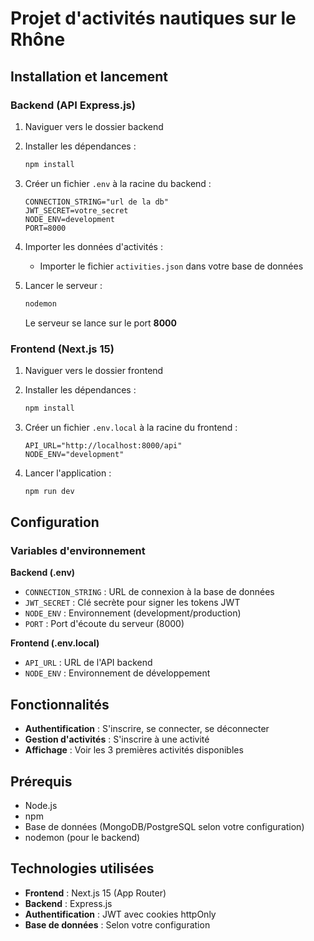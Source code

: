 # Projet d'activités nautiques sur le Rhône

## Installation et lancement

### Backend (API Express.js)

1. Naviguer vers le dossier backend
2. Installer les dépendances :

   ```bash
   npm install
   ```

3. Créer un fichier `.env` à la racine du backend :

   ```env
   CONNECTION_STRING="url de la db"
   JWT_SECRET=votre_secret
   NODE_ENV=development
   PORT=8000
   ```

4. Importer les données d'activités :

   - Importer le fichier `activities.json` dans votre base de données

5. Lancer le serveur :
   ```bash
   nodemon
   ```
   Le serveur se lance sur le port **8000**

### Frontend (Next.js 15)

1. Naviguer vers le dossier frontend
2. Installer les dépendances :

   ```bash
   npm install
   ```

3. Créer un fichier `.env.local` à la racine du frontend :

   ```env
   API_URL="http://localhost:8000/api"
   NODE_ENV="development"
   ```

4. Lancer l'application :
   ```bash
   npm run dev
   ```

## Configuration

### Variables d'environnement

**Backend (.env)**

- `CONNECTION_STRING` : URL de connexion à la base de données
- `JWT_SECRET` : Clé secrète pour signer les tokens JWT
- `NODE_ENV` : Environnement (development/production)
- `PORT` : Port d'écoute du serveur (8000)

**Frontend (.env.local)**

- `API_URL` : URL de l'API backend
- `NODE_ENV` : Environnement de développement

## Fonctionnalités

- **Authentification** : S'inscrire, se connecter, se déconnecter
- **Gestion d'activités** : S'inscrire à une activité
- **Affichage** : Voir les 3 premières activités disponibles

## Prérequis

- Node.js
- npm
- Base de données (MongoDB/PostgreSQL selon votre configuration)
- nodemon (pour le backend)

## Technologies utilisées

- **Frontend** : Next.js 15 (App Router)
- **Backend** : Express.js
- **Authentification** : JWT avec cookies httpOnly
- **Base de données** : Selon votre configuration
